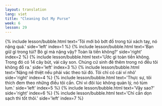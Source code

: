 ```yaml
---
layout: translation
lang: viet
title: "Cleaning Out My Purse"
week: 6
lesson: 29
---
```


{% include lesson/bubble.html text='Tôi mới bỏ bớt đồ trong túi xách tay, nó nặng quá.' side='left' index=1 %}
{% include lesson/bubble.html text='Bạn giữ gì trong túi? Bỏ gỉ mà nặng vậy? Toàn là tiền không?' side='right' index=2 %}
{% include lesson/bubble.html text='Ước gì toàn tiền không. Trong đó có 14 cây bút, vài cây son. Chúng cứ sinh đẻ thêm trong nó đếu tôi không đổ ra.' side='left' index=3 %}
{% include lesson/bubble.html text='Nặng nề thiệt nếu phải vác theo túi đó. Tôi chỉ có cái ví nhỏ' side='right' index=4 %}
{% include lesson/bubble.html text='Thực sự, tôi thích đem theo những điều tôi cần. Chỉ vì đôi lúc không quản lý, nó tùm lum.' side='left' index=5 %}
{% include lesson/bubble.html text='Vậy sao?' side='right' index=6 %}
{% include lesson/bubble.html text='Chỉ cần dọn sạch thì tốt thôi.' side='left' index=7 %}
